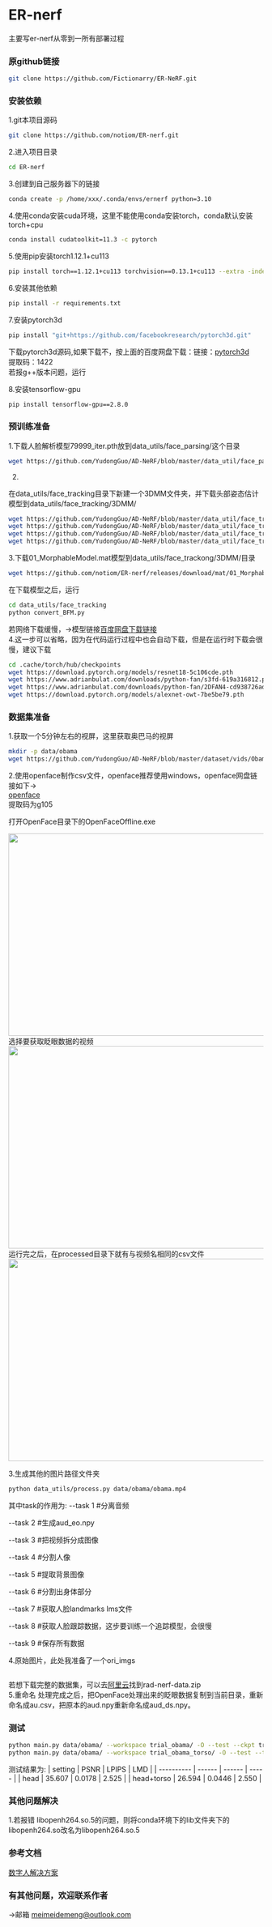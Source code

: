 # ER-nerf
主要写er-nerf从零到一所有部署过程

### 原github链接 

```bash
git clone https://github.com/Fictionarry/ER-NeRF.git
```
### 安装依赖
1.git本项目源码
```bash
git clone https://github.com/notiom/ER-nerf.git
```
2.进入项目目录
```bash
cd ER-nerf
```
3.创建到自己服务器下的链接
```bash
conda create -p /home/xxx/.conda/envs/ernerf python=3.10 
```
4.使用conda安装cuda环境，这里不能使用conda安装torch，conda默认安装torch+cpu
```bash
conda install cudatoolkit=11.3 -c pytorch
```
5.使用pip安装torch1.12.1+cu113
```bash
pip install torch==1.12.1+cu113 torchvision==0.13.1+cu113 --extra -index-url https://download.pytorch.org/whl/cu113
```
6.安装其他依赖
```bash
pip install -r requirements.txt
```
7.安装pytorch3d
```bash
pip install "git+https://github.com/facebookresearch/pytorch3d.git"
```
下载pytorch3d源码,如果下载不，按上面的百度网盘下载：链接：<a href = "https://pan.baidu.com/s/1xPFo-MQPWzkDMpLHhaloCQ">pytorch3d</a>
<br>
提取码：1422
<br>
若报g++版本问题，运行


8.安装tensorflow-gpu
```bash
pip install tensorflow-gpu==2.8.0
```
### 预训练准备
1.下载人脸解析模型79999_iter.pth放到data_utils/face_parsing/这个目录
```bash
wget https://github.com/YudongGuo/AD-NeRF/blob/master/data_util/face_parsing/79999_iter.pth?raw=true -O data_utils/face_parsing/79999_iter.pth
```
2.
在data_utils/face_tracking目录下新建一个3DMM文件夹，并下载头部姿态估计模型到data_utils/face_tracking/3DMM/
```bash
wget https://github.com/YudongGuo/AD-NeRF/blob/master/data_util/face_tracking/3DMM/exp_info.npy?raw=true -O data_utils/face_tracking/3DMM/exp_info.npy
wget https://github.com/YudongGuo/AD-NeRF/blob/master/data_util/face_tracking/3DMM/keys_info.npy?raw=true -O data_utils/face_tracking/3DMM/keys_info.npy
wget https://github.com/YudongGuo/AD-NeRF/blob/master/data_util/face_tracking/3DMM/sub_mesh.obj?raw=true -O data_utils/face_tracking/3DMM/sub_mesh.obj
wget https://github.com/YudongGuo/AD-NeRF/blob/master/data_util/face_tracking/3DMM/topology_info.npy?raw=true -O data_utils/face_tracking/3DMM/topology_info.npy
```
3.下载01_MorphableModel.mat模型到data_utils/face_trackong/3DMM/目录
```bash
wget https://github.com/notiom/ER-nerf/releases/download/mat/01_MorphableModel.mat
```
在下载模型之后，运行
```bash
cd data_utils/face_tracking
python convert_BFM.py
```
若网络下载缓慢，->模型链接<a href = "https://pan.baidu.com/s/1z83r_2r4_5tsHDbC0ZlWeA">百度网盘下载链接</a>
<br>
4.这一步可以省略，因为在代码运行过程中也会自动下载，但是在运行时下载会很慢，建议下载
```bash
cd .cache/torch/hub/checkpoints
wget https://download.pytorch.org/models/resnet18-5c106cde.pth
wget https://www.adrianbulat.com/downloads/python-fan/s3fd-619a316812.pth
wget https://www.adrianbulat.com/downloads/python-fan/2DFAN4-cd938726ad.zip
wget https://download.pytorch.org/models/alexnet-owt-7be5be79.pth
```

### 数据集准备
1.获取一个5分钟左右的视屏，这里获取奥巴马的视屏
```bash
mkdir -p data/obama
wget https://github.com/YudongGuo/AD-NeRF/blob/master/dataset/vids/Obama.mp4?raw=true -O data/obama/obama.mp4
```
2.使用openface制作csv文件，openface推荐使用windows，openface网盘链接如下->
<br>
<a href = "https://pan.baidu.com/s/12MGt2mFpd6-zmiHL4BG0SQ">openface</a>
<br>
提取码为g105

打开OpenFace目录下的OpenFaceOffline.exe
 <div align=center>
<img src="/figs/fig1.png" height="400px" width="600px"/> 
</div>
选择要获取眨眼数据的视频
 <div align=center>
<img src="/figs/fig2.png" height="400px" width="600px"/> 
</div>
运行完之后，在processed目录下就有与视频名相同的csv文件
 <div align=center>
<img src="/figs/fig3.png" height="400px" width="600px"/> 
</div>

3.生成其他的图片路径文件夹
```bash
python data_utils/process.py data/obama/obama.mp4
```
其中task的作用为:
--task 1  #分离音频

--task 2  #生成aud_eo.npy

--task 3  #把视频拆分成图像

--task 4  #分割人像

--task 5  #提取背景图像

--task 6 #分割出身体部分

--task 7 #获取人脸landmarks lms文件 

--task 8 #获取人脸跟踪数据，这步要训练一个追踪模型，会很慢

--task 9 #保存所有数据

4.原始图片，此处我准备了一个ori_imgs
```bash

```
若想下载完整的数据集，可以去<a href ="https://tianchi.aliyun.com/dataset/155924">阿里云</a>找到rad-nerf-data.zip
<br>
5.重命名
处理完成之后，把OpenFace处理出来的眨眼数据复制到当前目录，重新命名成au.csv，把原本的aud.npy重新命名成aud_ds.npy。
### 测试
```bash
python main.py data/obama/ --workspace trial_obama/ -O --test --ckpt trial_obama/checkpoints/ngp.pth   # head
python main.py data/obama/ --workspace trial_obama_torso/ -O --test --torso --ckpt trial_obama_torso/checkpoints/ngp.pth   # head+torso
```


测试结果为:
| setting    | PSNR   | LPIPS  | LMD   |
| ---------- | ------ | ------ | ----- |
| head       | 35.607 | 0.0178 | 2.525 |
| head+torso | 26.594 | 0.0446 | 2.550 |

### 其他问题解决
1.若报错 libopenh264.so.5的问题，则将conda环境下的lib文件夹下的libopenh264.so改名为libopenh264.so.5


### 参考文档
<a href = "https://blog.csdn.net/matt45m/article/details/133700108">数字人解决方案</a>

### 有其他问题，欢迎联系作者 
->邮箱
meimeidemeng@outlook.com


